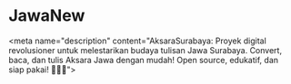 # JawaNew
&lt;meta name="description" content="AksaraSurabaya: Proyek digital revolusioner untuk melestarikan budaya tulisan Jawa Surabaya. Convert, baca, dan tulis Aksara Jawa dengan mudah! Open source, edukatif, dan siap pakai! 🚀🇮🇩">

